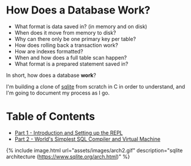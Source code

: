 # How Does a Database Work?
- What format is data saved in? (in memory and on disk)
- When does it move from memory to disk?
- Why can there only be one primary key per table?
- How does rolling back a transaction work?
- How are indexes formatted?
- When and how does a full table scan happen?
- What format is a prepared statement saved in?

In short, how does a database **work**?

I'm building a clone of [sqlite](https://www.sqlite.org/arch.html) from scratch in C in order to understand, and I'm going to document my process as I go.

# Table of Contents
- [Part 1 - Introduction and Setting up the REPL](part1)
- [Part 2 - World's Simplest SQL Compiler and Virtual Machine](part2)

{% include image.html url="assets/images/arch2.gif" description="sqlite architecture (https://www.sqlite.org/arch.html)" %}